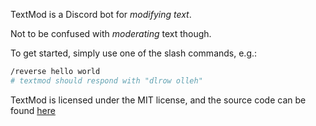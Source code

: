 TextMod is a Discord bot for _modifying text_.

Not to be confused with _moderating_ text though.

To get started, simply use one of the slash commands, e.g.:

```sh
/reverse hello world
# textmod should respond with "dlrow olleh"
```

TextMod is licensed under the MIT license, and the source code can be found
[here](https://github.com/szskill/textmod)
